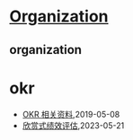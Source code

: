 # [Organization](http://organization.sisopipo.com)

## organization
# okr
* [OKR 相关资料](/okr/okr-material),2019-05-08
* [欣赏式绩效评估](/okr/appreciative-performance-evaluation),2023-05-21
